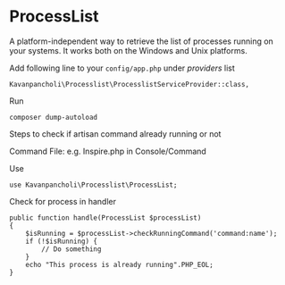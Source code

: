 # ProcessList
A platform-independent way to retrieve the list of processes running on your systems. It works both on the Windows and Unix platforms.

Add following line to your `config/app.php` under _providers_ list

    Kavanpancholi\Processlist\ProcesslistServiceProvider::class,
  
Run
        
    composer dump-autoload

Steps to check if artisan command already running or not

Command File: e.g. Inspire.php in Console/Command

Use
    
    use Kavanpancholi\Processlist\ProcessList;
    
Check for process in handler

    public function handle(ProcessList $processList)
    {
        $isRunning = $processList->checkRunningCommand('command:name');
        if (!$isRunning) {
            // Do something
        }
        echo "This process is already running".PHP_EOL;
    }

